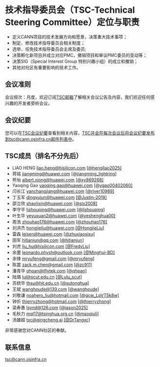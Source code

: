# 技术指导委员会（TSC-Technical Steering Committee）定位与职责
- 定义CANN项目的技术发展方向和愿景，决策重大技术事项；
- 制定、修改技术指导委员会相关制度；
- 选举、任免技术指导委员会主席及委员;
- 决策孵化新项目并成立对应PMC，撤销项目和审议PMC委员的变动等；
- 决策SIG（Special Interest Group 特别兴趣小组）的成立和撤销；
- 其他对社区有重要影响的技术工作。

## 会议准则  
会议频次：月度，欢迎订阅[TSC邮箱](https://mailweb.cann.osinfra.cn/mailman3/lists/tsc.cann.osinfra.cn/)了解相关会议公告及内容，我们欢迎任何感兴趣的开发者旁听会议。

## 会议纪要  
您可以在[TSC会议纪要](https://etherpad.meeting.osinfra.cn/p/TSC)查看到相关内容，TSC并会在每次会议后将会议纪要发布到tsc@cann.osinfra.cn邮件列表中。

## TSC成员（排名不分先后）
- LIAO HENG liao.heng@hisilicon.com [[@hengliao2025]](https://gitcode.com/hengliao2025)
- 蒋铭 jiangming@huawei.com [[@jiangming_lightring]](https://gitcode.com/jiangming_lightring)
- 熊怡 albert.xiong@huawei.com [[@xy869268]](https://gitcode.com/xy869268)
- Yaoqing Gao yaoqing.gao@huawei.com [[@ygao00402060]](https://gitcode.com/ygao00402060)
- 闫长江 yanchangjiang@huawei.com [[@river10989]](https://gitcode.com/river10989)
- 丁玉军 dingyujun@huawei.com [[@Justin-2019]](https://gitcode.com/Justin-2019)
- 邵立欣 shaolixin@huawei.com [[@slx2008]](https://gitcode.com/slx2008)
- 李守平 lishouping@huawei.com [[@lishouping]](https://gitcode.com/lishouping)
- 叶生华 yeyuxuan2@huawei.com [[@yeshenghua00]](https://gitcode.com/yeshenghua00)
- 周浩 zhouhao176@huawei.com [[@zhouhao176]](https://gitcode.com/zhouhao176)
- 刘洪杰 hongjieliu@huawei.com [[@HongjieLiu]](https://gitcode.com/HongjieLiu)
- 雷森 leisen@huawei.com [[@zhuxiaosixu]](https://gitcode.com/zhuxiaosixu)
- 田军 hitianjun@qq.com [[@hitianjun]](https://gitcode.com/hitianjun)
- 刘虎 liu_hu@hisilicon.com [[@FredyLiu]](https://gitcode.com/FredyLiu)
- 余墨 leonardo.physh@outlook.com [[@Minghui-BD]](https://gitcode.com/Minghui-BD)
- 余锋 mryufeng@gmail.com [[@mryufeng]](https://gitcode.com/mryufeng)
- 陈震 zack.m.chen@gmail.com [[@zc911]](https://gitcode.com/zc911)
- 潘青华 qhpan@iflytek.com [[@qhpan]](https://gitcode.com/qhpan)
- 陆璐 lul@scut.edu.cn [[@Lulu_scut]](https://gitcode.com/Lulu_scut)
- 苏统华 thsu@hit.edu.cn [[@sutonghua]](https://gitcode.com/sutonghua)
- 王斌 wanghoude@139.com [[@wanghoude]](https://gitcode.com/wanghoude)
- 刘敬谦 noahero_liu@hotmail.com [[@gcw_LpVT5k8w]](https://gitcode.com/gcw_LpVT5k8w)
- 钟忻 thierryzhong@hotmail.com [[@thierryzhong]](https://gitcode.com/thierryzhong)
- 梁寿愚 lsynd@126.com [[@jason2025]](https://gitcode.com/jason2025)
- 毛秋力 mql17@tsinghua.org.cn [[@maoqiuli]](https://gitcode.com/maoqiuli)
- 汤雄超 txc@qingcheng.ai [[@DrTangxc]](https://gitcode.com/DrTangxc)


非常感谢您对CANN社区的奉献。

## 联系信息  
tsc@cann.osinfra.cn

